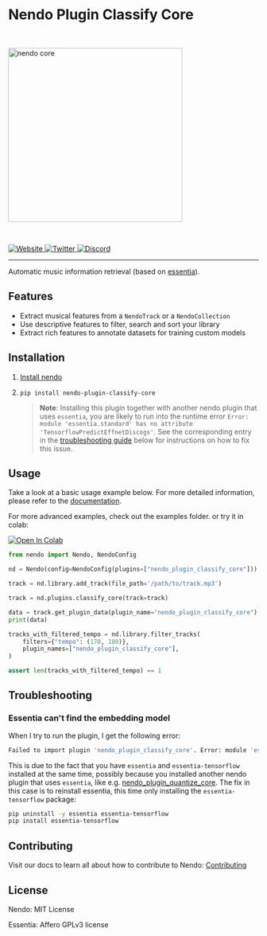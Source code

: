 # Nendo Plugin Classify Core

<br>
<p align="left">
    <img src="https://okio.ai/docs/assets/nendo_core_logo.png" width="350" alt="nendo core">
</p>
<br>

<p align="left">
<a href="https://okio.ai" target="_blank">
    <img src="https://img.shields.io/website/https/okio.ai" alt="Website">
</a>
<a href="https://twitter.com/okio_ai" target="_blank">
    <img src="https://img.shields.io/twitter/url/https/twitter.com/okio_ai.svg?style=social&label=Follow%20%40okio_ai" alt="Twitter">
</a>
<a href="https://discord.gg/gaZMZKzScj" target="_blank">
    <img src="https://dcbadge.vercel.app/api/server/XpkUsjwXTp?compact=true&style=flat" alt="Discord">
</a>
</p>

---

Automatic music information retrieval (based on [essentia](https://essentia.upf.edu/)).

## Features

- Extract musical features from a `NendoTrack` or a `NendoCollection`
- Use descriptive features to filter, search and sort your library
- Extract rich features to annotate datasets for training custom models

## Installation

1. [Install nendo](https://github.com/okio-ai/nendo#installation)
2. `pip install nendo-plugin-classify-core`

    > **Note**: Installing this plugin together with another nendo plugin that uses `essentia`, you are likely to run into the runtime error `Error: module 'essentia.standard' has no attribute 'TensorflowPredictEffnetDiscogs'`. See the corresponding entry in the [troubleshooting guide](#essentia-cant-find-the-embedding-model) below for instructions on how to fix this issue.

## Usage

Take a look at a basic usage example below.
For more detailed information, please refer to the [documentation](https://okio.ai/docs/classify-core/advanced).

For more advanced examples, check out the examples folder.
or try it in colab:

<a target="_blank" href="https://colab.research.google.com/drive/1mmbjf0NfsF596p2zDWBDryuxvFYMGAzO?usp=sharing">
    <img src="https://colab.research.google.com/assets/colab-badge.svg" alt="Open In Colab"/>
</a>


```python
from nendo import Nendo, NendoConfig

nd = Nendo(config=NendoConfig(plugins=["nendo_plugin_classify_core"]))

track = nd.library.add_track(file_path='/path/to/track.mp3')

track = nd.plugins.classify_core(track=track)

data = track.get_plugin_data(plugin_name="nendo_plugin_classify_core")
print(data)

tracks_with_filtered_tempo = nd.library.filter_tracks(
    filters={"tempo": (170, 180)},
    plugin_names=["nendo_plugin_classify_core"],
)

assert len(tracks_with_filtered_tempo) == 1
```

## Troubleshooting

### Essentia can't find the embedding model

When I try to run the plugin, I get the following error:

```bash
Failed to import plugin 'nendo_plugin_classify_core'. Error: module 'essentia.standard' has no attribute 'TensorflowPredictEffnetDiscogs'
```

This is due to the fact that you have `essentia` and `essentia-tensorflow` installed at the same time, possibly because you installed another nendo plugin that uses `essentia`, like e.g. [nendo_plugin_quantize_core](https://github.com/okio-ai/nendo_plugin_quantize_core/). The fix in this case is to reinstall essentia, this time only installing the `essentia-tensorflow` package:

```bash
pip uninstall -y essentia essentia-tensorflow
pip install essentia-tensorflow
```

## Contributing

Visit our docs to learn all about how to contribute to Nendo: [Contributing](https://okio.ai/docs/contributing/)

## License

Nendo: MIT License

Essentia: Affero GPLv3 license